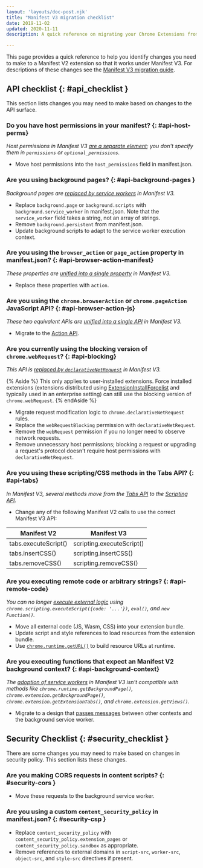 ```yaml
---
layout: 'layouts/doc-post.njk'
title: "Manifest V3 migration checklist"
date: 2019-11-02
updated: 2020-11-11
description: A quick reference on migrating your Chrome Extensions from Manifest V2 to Manifest V3.

---
```


This page provides a quick reference to help you identify changes you need to
make to a Manifest V2 extension so that it works under Manifest V3. For
descriptions of these changes see the [Manifest V3 migration guide][mv3-migration-guide].


## API checklist {: #api_checklist }

This section lists changes you may need to make based on changes to the API surface.

### Do you have host permissions in your manifest? {: #api-host-perms}

*Host permissions in Manifest V3 [are a separate
element][mv3-host-perms]; you don't specify them in
`permissions` or `optional_permissions`.*

- Move host permissions into the `host_permissions` field in manifest.json.

### Are you using background pages? {: #api-background-pages }

*Background pages are [replaced by service workers][mv3-sw] in Manifest V3.*

- Replace `background.page` or `background.scripts` with `background.service_worker` in
  manifest.json. Note that the `service_worker` field takes a string, not an array of strings.
- Remove `background.persistent` from manifest.json.
- Update background scripts to adapt to the service worker execution context.

### Are you using the `browser_action` or `page_action` property in manifest.json? {: #api-browser-action-manifest}

*These properties are [unified into a single property][mv3-action] in Manifest V3.*

- Replace these properties with `action`.

### Are you using the `chrome.browserAction` or `chrome.pageAction` JavaScript API? {: #api-browser-action-js}

*These two equivalent APIs are [unified into a single API][mv3-action] in Manifest V3.*
- Migrate to the [Action API][api-action].

### Are you currently using the blocking version of `chrome.webRequest`? {: #api-blocking}

*This API is [replaced by `declarativeNetRequest`][mv3-network-request] in Manifest V3.*

{% Aside %}
This only applies to user-installed extensions. Force installed extensions (extensions distributed using
[ExtensionInstallForcelist][chromium-force-install]
and typically used in an enterprise setting) can
still use the blocking version of `chrome.webRequest`. 
{% endAside %}

- Migrate request modification logic to `chrome.declarativeNetRequest` rules.
- Replace the `webRequestBlocking` permission with `declarativeNetRequest`.
- Remove the `webRequest` permission if you no longer need to observe network requests.
- Remove unnecessary host permissions; blocking a request or upgrading a request's protocol
  doesn't require host permissions with `declarativeNetRequest`.

### Are you using these scripting/CSS methods in the Tabs API? {: #api-tabs}

*In Manifest V3, several methods move from the [Tabs API][api-tabs] to the [Scripting API][api-scripting].*

- Change any of the following Manifest V2 calls to use the correct Manifest V3 API:

<table class="with-heading-tint">
  <thead>
    <tr>
      <th>Manifest V2</th>
      <th>Manifest V3</th>
    </tr>
  </thead>
    <tr>
      <td>tabs.executeScript()</td>
      <td>scripting.executeScript()</td>
    </tr>
    <tr>
      <td>tabs.insertCSS()</td>
      <td>scripting.insertCSS()</td>
    </tr>
    <tr>
      <td>tabs.removeCSS()</td>
      <td>scripting.removeCSS()</td>
    </tr>
</table>

### Are you executing remote code or arbitrary strings? {: #api-remote-code}

*You can no longer [execute external
logic][mv3-remote-code] using `chrome.scripting.executeScript({code: '...'})`, `eval()`, and `new Function()`.*

- Move all external code (JS, Wasm, CSS) into your extension bundle.
- Update script and style references to load resources from the extension bundle.
- Use [`chrome.runtime.getURL()`][runtime-geturl] to build resource URLs at runtime.

### Are you executing functions that expect an Manifest V2 background context? {: #api-background-context}

*The [adoption of service workers][mv3-sw] in Manifest V3 isn't compatible with methods like `chrome.runtime.getBackgroundPage()`,
`chrome.extension.getBackgroundPage()`, `chrome.extension.getExtensionTabs()`,
and `chrome.extension.getViews()`.*

- Migrate to a design that [passes messages][doc-messages] between other contexts and the background service worker.

## Security Checklist {: #security_checklist }

There are some changes you may need to make based on changes in security policy. This section lists these changes.

### Are you making CORS requests in content scripts? {: #security-cors }

- Move these requests to the background service worker.

### Are you using a custom `content_security_policy` in manifest.json? {: #security-csp }

- Replace `content_security_policy` with `content_security_policy.extension_pages`
  or `content_security_policy.sandbox` as appropriate.
- Remove references to external domains in `script-src`, `worker-src`, `object-src`, and
  `style-src` directives if present.

[api-action]: /docs/extensions/reference/action
[api-scripting]: /docs/extensions/reference/scripting
[api-tabs]: /docs/extensions/reference/tabs
[chromium-force-install]: https://www.chromium.org/administrators/policy-list-3#ExtensionInstallForcelist
[mv3-action]: /docs/extensions/mv3/mv3-migration#action-api-unification
[mv3-host-perms]: /docs/extensions/mv3/mv3-migration#host-permissions
[mv3-migration-guide]: /docs/extensions/mv3/mv3-migration
[mv3-network-request]: /docs/extensions/mv3/mv3-migration#modifying-network-requests
[mv3-remote-code]: /docs/extensions/mv3/mv3-migration#remotely-hosted-code
[mv3-sw]: /docs/extensions/mv3/mv3-migration#background-service-workers
[runtime-geturl]: /docs/extensions/reference/runtime/#method-getURL
[doc-messages]: /docs/extensions/mv3/messaging/

